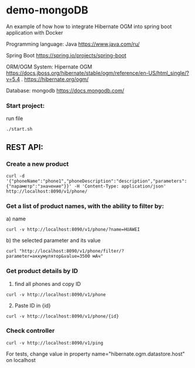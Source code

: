 # demo-mongoDB
An example of how how to integrate Hibernate OGM into spring boot application with Docker

Programming language: Java
https://www.java.com/ru/

Spring Boot
https://spring.io/projects/spring-boot

ORM/OGM System: Hipernate OGM
https://docs.jboss.org/hibernate/stable/ogm/reference/en-US/html_single/?v=5.4 . https://hibernate.org/ogm/

Database: mongodb
https://docs.mongodb.com/

### Start project:
run file
```unux
./start.sh
```
## REST API:
### Create a new product  
```unix
curl -d '{"phoneName":"phone1","phoneDescription":"description","parameters":{"параметр":"значение"}}' -H 'Content-Type: application/json' http://localhost:8090/v1/phone/
```

### Get a list of product names, with the ability to filter by:
a) name 
```unix
curl -v http://localhost:8090/v1/phone/?name=HUAWEI
```
b) the selected parameter and its value 
```unix
curl "http://localhost:8090/v1/phone/filter/?parameter=аккумулятор&value=3500 мАч"
```

### Get product details by ID
1. find all phones and copy ID
```unix
curl -v http://localhost:8090/v1/phone
```
2. Paste ID in {id}
```unix
curl -v http://localhost:8090/v1/phone/{id}
```

### Check controller
```unix
curl -v http://localhost:8090/v1/ping 
```
 
For tests, change value in property name="hibernate.ogm.datastore.host" on localhost



